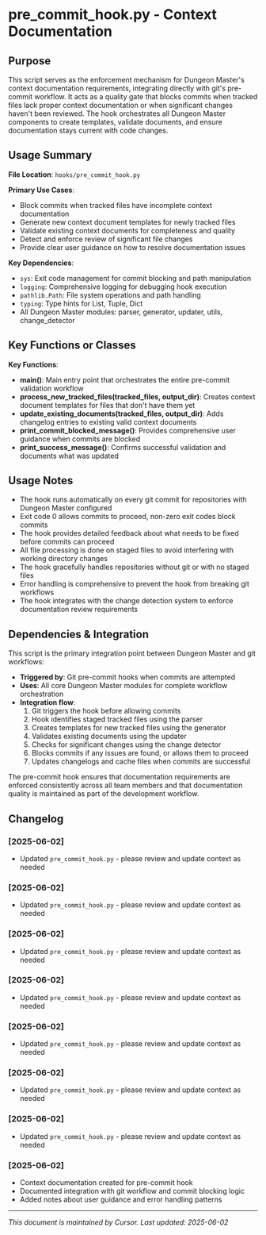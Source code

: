 # pre_commit_hook.py - Context Documentation

## Purpose

This script serves as the enforcement mechanism for Dungeon Master's context documentation requirements, integrating directly with git's pre-commit workflow. It acts as a quality gate that blocks commits when tracked files lack proper context documentation or when significant changes haven't been reviewed. The hook orchestrates all Dungeon Master components to create templates, validate documents, and ensure documentation stays current with code changes.

## Usage Summary

**File Location**: `hooks/pre_commit_hook.py`

**Primary Use Cases**:

- Block commits when tracked files have incomplete context documentation
- Generate new context document templates for newly tracked files
- Validate existing context documents for completeness and quality
- Detect and enforce review of significant file changes
- Provide clear user guidance on how to resolve documentation issues

**Key Dependencies**:

- `sys`: Exit code management for commit blocking and path manipulation
- `logging`: Comprehensive logging for debugging hook execution
- `pathlib.Path`: File system operations and path handling
- `typing`: Type hints for List, Tuple, Dict
- All Dungeon Master modules: parser, generator, updater, utils, change_detector

## Key Functions or Classes

**Key Functions**:

- **main()**: Main entry point that orchestrates the entire pre-commit validation workflow
- **process_new_tracked_files(tracked_files, output_dir)**: Creates context document templates for files that don't have them yet
- **update_existing_documents(tracked_files, output_dir)**: Adds changelog entries to existing valid context documents
- **print_commit_blocked_message()**: Provides comprehensive user guidance when commits are blocked
- **print_success_message()**: Confirms successful validation and documents what was updated

## Usage Notes

- The hook runs automatically on every git commit for repositories with Dungeon Master configured
- Exit code 0 allows commits to proceed, non-zero exit codes block commits
- The hook provides detailed feedback about what needs to be fixed before commits can proceed
- All file processing is done on staged files to avoid interfering with working directory changes
- The hook gracefully handles repositories without git or with no staged files
- Error handling is comprehensive to prevent the hook from breaking git workflows
- The hook integrates with the change detection system to enforce documentation review requirements

## Dependencies & Integration

This script is the primary integration point between Dungeon Master and git workflows:

- **Triggered by**: Git pre-commit hooks when commits are attempted
- **Uses**: All core Dungeon Master modules for complete workflow orchestration
- **Integration flow**:
  1. Git triggers the hook before allowing commits
  2. Hook identifies staged tracked files using the parser
  3. Creates templates for new tracked files using the generator
  4. Validates existing documents using the updater
  5. Checks for significant changes using the change detector
  6. Blocks commits if any issues are found, or allows them to proceed
  7. Updates changelogs and cache files when commits are successful

The pre-commit hook ensures that documentation requirements are enforced consistently across all team members and that documentation quality is maintained as part of the development workflow.

## Changelog

### [2025-06-02]
- Updated `pre_commit_hook.py` - please review and update context as needed

### [2025-06-02]
- Updated `pre_commit_hook.py` - please review and update context as needed

### [2025-06-02]
- Updated `pre_commit_hook.py` - please review and update context as needed

### [2025-06-02]
- Updated `pre_commit_hook.py` - please review and update context as needed

### [2025-06-02]
- Updated `pre_commit_hook.py` - please review and update context as needed

### [2025-06-02]
- Updated `pre_commit_hook.py` - please review and update context as needed

### [2025-06-02]
- Updated `pre_commit_hook.py` - please review and update context as needed

### [2025-06-02]

- Context documentation created for pre-commit hook
- Documented integration with git workflow and commit blocking logic
- Added notes about user guidance and error handling patterns
---

_This document is maintained by Cursor. Last updated: 2025-06-02_
